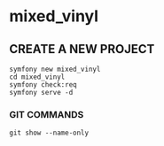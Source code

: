 # mixed_vinyl

## CREATE A NEW PROJECT 

```
symfony new mixed_vinyl
cd mixed_vinyl
symfony check:req
symfony serve -d
```


### GIT COMMANDS 
```
git show --name-only
```